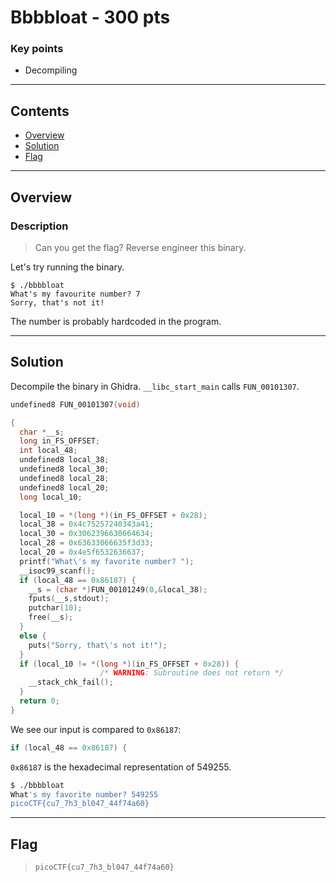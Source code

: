 # **Bbbbloat - 300 pts**

### Key points

- Decompiling

---

## **Contents**

- [Overview](#overview)
- [Solution](#solution)
- [Flag](#flag)

---

## Overview

### Description

> Can you get the flag? Reverse engineer this binary.

Let's try running the binary.

```console
$ ./bbbbloat
What's my favourite number? 7
Sorry, that's not it!
```

The number is probably hardcoded in the program.

---

## Solution

Decompile the binary in Ghidra. `__libc_start_main` calls `FUN_00101307`.

```c
undefined8 FUN_00101307(void)

{
  char *__s;
  long in_FS_OFFSET;
  int local_48;
  undefined8 local_38;
  undefined8 local_30;
  undefined8 local_28;
  undefined8 local_20;
  long local_10;

  local_10 = *(long *)(in_FS_OFFSET + 0x28);
  local_38 = 0x4c75257240343a41;
  local_30 = 0x3062396630664634;
  local_28 = 0x63633066635f3d33;
  local_20 = 0x4e5f6532636637;
  printf("What\'s my favorite number? ");
  __isoc99_scanf();
  if (local_48 == 0x86187) {
    __s = (char *)FUN_00101249(0,&local_38);
    fputs(__s,stdout);
    putchar(10);
    free(__s);
  }
  else {
    puts("Sorry, that\'s not it!");
  }
  if (local_10 != *(long *)(in_FS_OFFSET + 0x28)) {
                    /* WARNING: Subroutine does not return */
    __stack_chk_fail();
  }
  return 0;
}
```

We see our input is compared to `0x86187`:

```c
if (local_48 == 0x86187) {
```

`0x86187` is the hexadecimal representation of 549255.

```sh
$ ./bbbbloat
What's my favorite number? 549255
picoCTF{cu7_7h3_bl047_44f74a60}
```

---

## Flag

> `picoCTF{cu7_7h3_bl047_44f74a60}`
